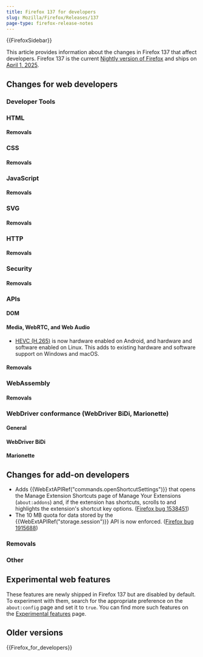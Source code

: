 ```yaml
---
title: Firefox 137 for developers
slug: Mozilla/Firefox/Releases/137
page-type: firefox-release-notes
---
```


{{FirefoxSidebar}}

This article provides information about the changes in Firefox 137 that affect developers. Firefox 137 is the current [Nightly version of Firefox](https://www.mozilla.org/en-US/firefox/channel/desktop/#nightly) and ships on [April 1, 2025](https://whattrainisitnow.com/release/?version=137).

## Changes for web developers

### Developer Tools

### HTML

#### Removals

### CSS

#### Removals

### JavaScript

#### Removals

### SVG

#### Removals

### HTTP

#### Removals

### Security

#### Removals

### APIs

#### DOM

#### Media, WebRTC, and Web Audio

- [HEVC (H.265)](/en-US/docs/Web/Media/Guides/Formats/Video_codecs#hevc_h.265) is now hardware enabled on Android, and hardware and software enabled on Linux. This adds to existing hardware and software support on Windows and macOS.

#### Removals

### WebAssembly

#### Removals

### WebDriver conformance (WebDriver BiDi, Marionette)

#### General

#### WebDriver BiDi

#### Marionette

## Changes for add-on developers

- Adds {{WebExtAPIRef("commands.openShortcutSettings")}} that opens the Manage Extension Shortcuts page of Manage Your Extensions (`about:addons`) and, if the extension has shortcuts, scrolls to and highlights the extension's shortcut key options. ([Firefox bug 1538451](https://bugzil.la/1538451))
- The 10 MB quota for data stored by the {{WebExtAPIRef("storage.session")}} API is now enforced. ([Firefox bug 1915688](https://bugzil.la/1915688))

### Removals

### Other

## Experimental web features

These features are newly shipped in Firefox 137 but are disabled by default. To experiment with them, search for the appropriate preference on the `about:config` page and set it to `true`. You can find more such features on the [Experimental features](/en-US/docs/Mozilla/Firefox/Experimental_features) page.

## Older versions

{{Firefox_for_developers}}
